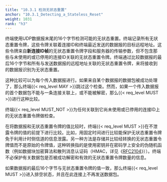 ```yaml
---
title: "10.3.1 检测无状态重置"
anchor: "10.3.1_Detecting_a_Stateless_Reset"
weight: 1031
rank: "h3"
---
```


终端使用UDP数据报末尾的16个字节检测可能的无状态重置。终端记录所有无状态重置令牌，这些令牌关联着连接ID和终端最近发送的数据报的目标远程地址。这些令牌来自**新连接ID帧**的无状态重置令牌字段和服务器的传输参数，但不包含那些与未使用的或已停用的连接ID关联的无状态重置令牌。终端通过比较数据报的最后16个字节和所有与发送数据报的远程地址关联的无状态重置令牌，来将接收到的数据报识别为无状态重置。

这种比较可以为每个传入数据报进行。如果来自某个数据报的数据包被成功处理了，那么终端{{< req_level MAY >}}跳过这个检查。然而，如果一个传入数据报的首个数据包不能与一条连接关联上，或不能被解密，那么{{< req_level MUST >}}进行这种比较。

终端{{< req_level MUST_NOT >}}为任何关联到它尚未使用或已停用的连接ID上的无状态重置令牌做检查。

在将数据报和无状态重置令牌的值比较时，终端{{< req_level MUST >}}在不泄露令牌的值的前提下进行比较。比如，用固定时间进行比较能保护无状态重置令牌免于利用计时侧信道的信息泄露。另一种方法是存储并比较经转换的无状态重置令牌值而不是原始的令牌值，这种转换指的是使用密钥并在密码学上安全的伪随机函数（例如数据块加密算法和散列消息认证码（HMAC，详见《[RFC2104]()》））。终端不必保护有关数据包是否被成功解密和有效的无状态重置令牌数量的信息。

如果数据报的最后16个字节与无状态重置令牌的值一致，那么终端{{< req_level MUST >}}进入排空状态，并且在此连接上不再发送数据包。

